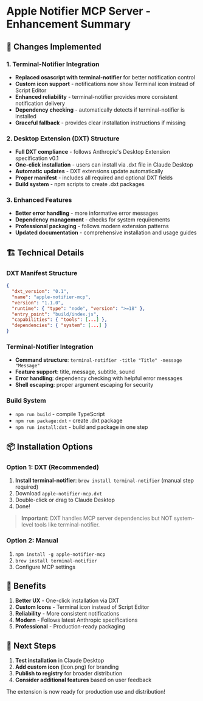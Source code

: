 # Apple Notifier MCP Server - Enhancement Summary

## 🎯 Changes Implemented

### 1. Terminal-Notifier Integration
- **Replaced osascript with terminal-notifier** for better notification control
- **Custom icon support** - notifications now show Terminal icon instead of Script Editor
- **Enhanced reliability** - terminal-notifier provides more consistent notification delivery
- **Dependency checking** - automatically detects if terminal-notifier is installed
- **Graceful fallback** - provides clear installation instructions if missing

### 2. Desktop Extension (DXT) Structure
- **Full DXT compliance** - follows Anthropic's Desktop Extension specification v0.1
- **One-click installation** - users can install via .dxt file in Claude Desktop
- **Automatic updates** - DXT extensions update automatically
- **Proper manifest** - includes all required and optional DXT fields
- **Build system** - npm scripts to create .dxt packages

### 3. Enhanced Features
- **Better error handling** - more informative error messages
- **Dependency management** - checks for system requirements
- **Professional packaging** - follows modern extension patterns
- **Updated documentation** - comprehensive installation and usage guides

## 🏗️ Technical Details

### DXT Manifest Structure
```json
{
  "dxt_version": "0.1",
  "name": "apple-notifier-mcp",
  "version": "1.1.0",
  "runtime": { "type": "node", "version": ">=18" },
  "entry_point": "build/index.js",
  "capabilities": { "tools": [...] },
  "dependencies": { "system": [...] }
}
```

### Terminal-Notifier Integration
- **Command structure**: `terminal-notifier -title "Title" -message "Message"`
- **Feature support**: title, message, subtitle, sound
- **Error handling**: dependency checking with helpful error messages
- **Shell escaping**: proper argument escaping for security

### Build System
- `npm run build` - compile TypeScript
- `npm run package:dxt` - create .dxt package
- `npm run install:dxt` - build and package in one step

## 📦 Installation Options

### Option 1: DXT (Recommended)
1. **Install terminal-notifier**: `brew install terminal-notifier` (manual step required)
2. Download `apple-notifier-mcp.dxt`
3. Double-click or drag to Claude Desktop
4. Done!

> **Important**: DXT handles MCP server dependencies but NOT system-level tools like terminal-notifier.

### Option 2: Manual
1. `npm install -g apple-notifier-mcp`
2. `brew install terminal-notifier`
3. Configure MCP settings

## 🚀 Benefits

1. **Better UX** - One-click installation via DXT
2. **Custom Icons** - Terminal icon instead of Script Editor
3. **Reliability** - More consistent notifications
4. **Modern** - Follows latest Anthropic specifications
5. **Professional** - Production-ready packaging

## 🔧 Next Steps

1. **Test installation** in Claude Desktop
2. **Add custom icon** (icon.png) for branding
3. **Publish to registry** for broader distribution
4. **Consider additional features** based on user feedback

The extension is now ready for production use and distribution!
